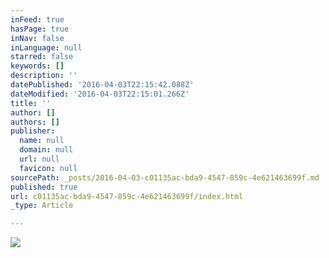 ```yaml
---
inFeed: true
hasPage: true
inNav: false
inLanguage: null
starred: false
keywords: []
description: ''
datePublished: '2016-04-03T22:15:42.088Z'
dateModified: '2016-04-03T22:15:01.266Z'
title: ''
author: []
authors: []
publisher:
  name: null
  domain: null
  url: null
  favicon: null
sourcePath: _posts/2016-04-03-c01135ac-bda9-4547-859c-4e621463699f.md
published: true
url: c01135ac-bda9-4547-859c-4e621463699f/index.html
_type: Article

---
```

![](https://the-grid-user-content.s3-us-west-2.amazonaws.com/c2d71956-2ab3-4302-8786-e390a73e249d.jpg)